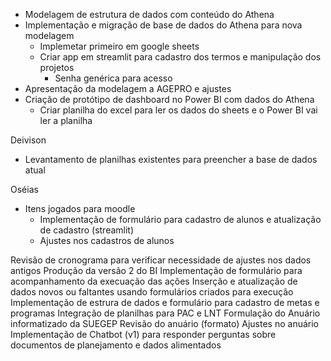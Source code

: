 - Modelagem de estrutura de dados com conteúdo do Athena
- Implementação e migração de base de dados do Athena para nova modelagem
    - Implemetar primeiro em google sheets
    - Criar app em streamlit para cadastro dos termos e manipulação dos projetos
        - Senha genérica para acesso
- Apresentação da modelagem a AGEPRO e ajustes
- Criação de protótipo de dashboard no Power BI com dados do Athena
    - Criar planilha do excel para ler os dados do sheets e o Power BI vai ler a planilha


Deivison
- Levantamento de planilhas existentes para preencher a base de dados atual

Oséias
- Itens jogados para moodle
    - Implementação de formulário para cadastro de alunos e atualização de cadastro (streamlit)
    - Ajustes nos cadastros de alunos




Revisão de cronograma para verificar necessidade de ajustes nos dados antigos
Produção da versão 2 do BI 
Implementação de formulário para acompanhamento da execuação das ações
Inserção e atualização de dados novos ou faltantes usando formulários criados para execução
Implementação de estrura de dados e formulário para cadastro de metas e programas
Integração de planilhas para PAC e LNT
Formulação do Anuário informatizado da SUEGEP
Revisão do anuário (formato)
Ajustes no anuário
Implementação de Chatbot (v1) para responder perguntas sobre documentos de planejamento e dados alimentados

